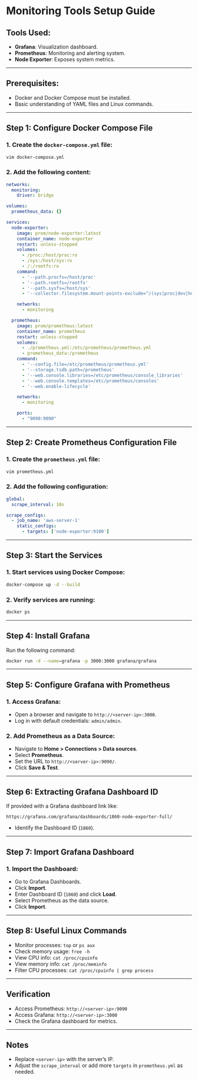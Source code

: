 
# Monitoring Tools Setup Guide

## Tools Used:
- **Grafana**: Visualization dashboard.
- **Prometheus**: Monitoring and alerting system.
- **Node Exporter**: Exposes system metrics.

---

## Prerequisites:
- Docker and Docker Compose must be installed.
- Basic understanding of YAML files and Linux commands.

---

## Step 1: Configure Docker Compose File

### 1. Create the `docker-compose.yml` file:
```bash
vim docker-compose.yml
```

### 2. Add the following content:
```yaml
networks:
  monitoring:
    driver: bridge

volumes:
  prometheus_data: {}

services:
  node-exporter:
    image: prom/node-exporter:latest
    container_name: node-exporter
    restart: unless-stopped
    volumes:
      - /proc:/host/proc:ro
      - /sys:/host/sys:ro
      - /:/rootfs:ro
    command:
      - '--path.procfs=/host/proc'
      - '--path.rootfs=/rootfs'
      - '--path.sysfs=/host/sys'
      - '--collector.filesystem.mount-points-exclude=^/(sys|proc|dev|host|etc)($$|/)'

    networks:
      - monitoring

  prometheus:
    image: prom/prometheus:latest
    container_name: prometheus
    restart: unless-stopped
    volumes:
      - ./prometheus.yml:/etc/prometheus/prometheus.yml
      - prometheus_data:/prometheus
    command:
      - '--config.file=/etc/prometheus/prometheus.yml'
      - '--storage.tsdb.path=/prometheus'
      - '--web.console.libraries=/etc/prometheus/console_libraries'
      - '--web.console.templates=/etc/prometheus/consoles'
      - '--web.enable-lifecycle'

    networks:
      - monitoring

    ports:
      - "9090:9090"
```

---

## Step 2: Create Prometheus Configuration File

### 1. Create the `prometheus.yml` file:
```bash
vim prometheus.yml
```

### 2. Add the following configuration:
```yaml
global:
  scrape_interval: 10s

scrape_configs:
  - job_name: 'aws-server-1'
    static_configs:
      - targets: ['node-exporter:9100']
```

---

## Step 3: Start the Services

### 1. Start services using Docker Compose:
```bash
docker-compose up -d --build
```

### 2. Verify services are running:
```bash
docker ps
```

---

## Step 4: Install Grafana

Run the following command:
```bash
docker run -d --name=grafana -p 3000:3000 grafana/grafana
```

---

## Step 5: Configure Grafana with Prometheus

### 1. Access Grafana:
- Open a browser and navigate to `http://<server-ip>:3000`.
- Log in with default credentials: `admin/admin`.

### 2. Add Prometheus as a Data Source:
- Navigate to **Home > Connections > Data sources**.
- Select **Prometheus**.
- Set the URL to `http://<server-ip>:9090/`.
- Click **Save & Test**.

---

## Step 6: Extracting Grafana Dashboard ID

If provided with a Grafana dashboard link like:
```
https://grafana.com/grafana/dashboards/1860-node-exporter-full/
```
- Identify the Dashboard ID (`1860`).

---

## Step 7: Import Grafana Dashboard

### 1. Import the Dashboard:
- Go to Grafana Dashboards.
- Click **Import**.
- Enter Dashboard ID (`1860`) and click **Load**.
- Select Prometheus as the data source.
- Click **Import**.

---

## Step 8: Useful Linux Commands

- Monitor processes: `top` or `ps aux`
- Check memory usage: `free -h`
- View CPU info: `cat /proc/cpuinfo`
- View memory info: `cat /proc/meminfo`
- Filter CPU processes: `cat /proc/cpuinfo | grep process`

---

## Verification

- Access Prometheus: `http://<server-ip>:9090`
- Access Grafana: `http://<server-ip>:3000`
- Check the Grafana dashboard for metrics.

---

## Notes
- Replace `<server-ip>` with the server’s IP.
- Adjust the `scrape_interval` or add more `targets` in `prometheus.yml` as needed.
